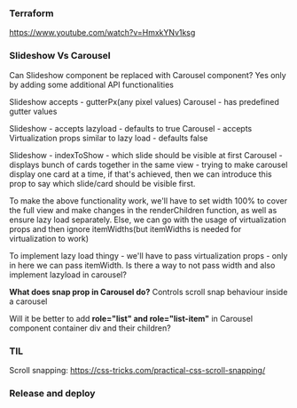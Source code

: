 
### Terraform

https://www.youtube.com/watch?v=HmxkYNv1ksg

### Slideshow Vs Carousel

Can Slideshow component be replaced with Carousel component?
Yes only by adding some additional API functionalities

Slideshow accepts - gutterPx(any pixel values)
Carousel - has predefined gutter values

Slideshow - accepts lazyload - defaults to true
Carousel - accepts Virtualization props similar to lazy load - defaults false

Slideshow - indexToShow - which slide should be visible at first
Carousel - displays bunch of cards together in the same view - trying to make carousel display one card at a time, if that's achieved, then we can introduce this prop to say which slide/card should be visible first.

To make the above functionality work, we'll have to set width 100% to cover the full view and make changes in the renderChildren function, as well as ensure lazy load separately. Else, we can go with the usage of virtualization props and then ignore itemWidths(but itemWidths is needed for virtualization to work)


To implement lazy load thingy - we'll have to pass virtualization props - only in here we can pass itemWidth. 
Is there a way to not pass width and also implement lazyload in carousel?

**What does snap prop in Carousel do?**
Controls scroll snap behaviour inside a carousel

Will it be better to add **role="list" and role="list-item"** in Carousel component container div and their children?


### TIL

Scroll snapping: https://css-tricks.com/practical-css-scroll-snapping/

### Release and deploy

